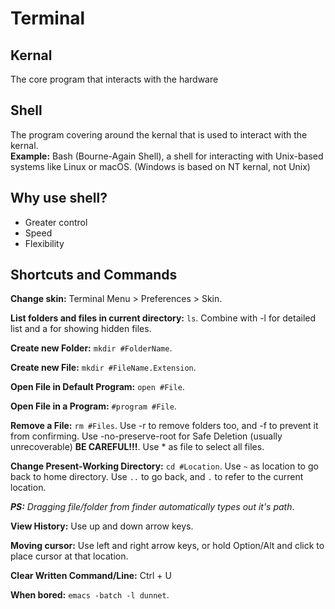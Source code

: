 # Terminal
## Kernal
The core program that interacts with the hardware
## Shell
The program covering around the kernal that is used to interact with the kernal.    
**Example:** Bash (Bourne-Again Shell), a shell for interacting with Unix-based systems like Linux or macOS. (Windows is based on NT kernal, not Unix)

## Why use shell?
- Greater control
- Speed
- Flexibility 

## Shortcuts and Commands
**Change skin:** Terminal Menu > Preferences > Skin.

**List folders and files in current directory:** `ls`. Combine with -l for detailed list and a for showing hidden files.

**Create new Folder:** `mkdir #FolderName`.    

**Create new File:** `mkdir #FileName.Extension`.    

**Open File in Default Program:** `open #File`.   

**Open File in a Program:** `#program #File`.    

**Remove a File:** `rm #Files`. Use -r to remove folders too, and -f to prevent it from confirming. Use -no-preserve-root for Safe Deletion (usually unrecoverable) **BE CAREFUL!!!**. Use * as file to select all files.

**Change Present-Working Directory:** `cd #Location`. Use `~` as location to go back to home directory. Use `..` to go back, and `.` to refer to the current location.    

***PS:** Dragging file/folder from finder automatically types out it's path*.   

**View History:** Use up and down arrow keys.

**Moving cursor:** Use left and right arrow keys, or hold Option/Alt and click to place cursor at that location. 

**Clear Written Command/Line:** Ctrl + U

**When bored:** `emacs -batch -l dunnet`.


